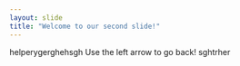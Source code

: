 ```yaml
---
layout: slide
title: "Welcome to our second slide!"
---
```

helperygerghehsgh
Use the left arrow to go back!
sghtrher
